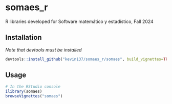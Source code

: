 # somaes_r
R libraries developed for Software matemático y estadístico, Fall 2024

## Installation

*Note that devtools must be installed*

```R
devtools::install_github("kevin137/somaes_r/somaes", build_vignettes=TRUE)
```

## Usage

```R
# In the RStudio console
ilibrary(somaes)
browseVignettes("somaes")
```

